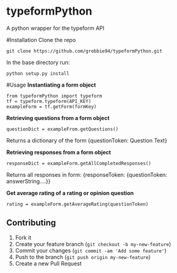 # typeformPython
A python wrapper for the typeform API

#Installation
Clone the repo </br>
<pre><code>git clone https://github.com/grobbie94/typeformPython.git </pre></code>
In the base directory run:
<pre><code>python setup.py install
</pre></code>


#Usage
<b>Instantiating a form object</b>
<pre><code>from typeformPython import typeform
tf = typeform.typeform(API_KEY)
exampleForm = tf.getForm(formKey)
</pre></code>

<b>Retrieving questions from a form object</b>
<pre><code>questionDict = exampleFrom.getQuestions()
</pre></code>
Returns a dictionary of the form {questionToken: Question Text}

<b>Retrieving responses from a form object</b>
<pre><code>responseDict = exampleForm.getAllCompletedResponses()
</pre></code>

Returns all responses in form: {responseToken: {questionToken: answerString....}}

<b> Get average rating of a rating or opinion question</b>
<pre><code>rating = exampleForm.getAverageRating(questionToken)
</pre></code>


## Contributing

1. Fork it
2. Create your feature branch (`git checkout -b my-new-feature`)
3. Commit your changes (`git commit -am 'Add some feature'`)
4. Push to the branch (`git push origin my-new-feature`)
5. Create a new Pull Request
